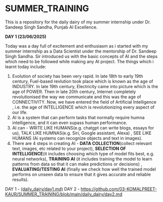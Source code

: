 # SUMMER_TRAINING
This is a repository for the daily dairy of my summer internship under Dr. Sandeep Singh Sandha, Punjab AI Excellence.

**DAY 1 (23/06/2025)**

Today was a day full of excitement and enthusiasm as i started with my summer internship as a Data Scientist under the mentorship of Dr. Sandeep Singh Sandha.
Sir introduced us with the basic concepts of AI and the steps which need to be followed while making any AI project. 
The things which i learnt today include:
1) Evolution of society has been very rapid. In late 18th to early 19th century, Fuel-based revlution took place which is known as the age of INDUSTRY. In late 19th century, Electricity came into picture which is the age of POWER. Then in late 20th century, Internet completely revolutionised the way we communicate and this was the age of CONNECTIVITY. Now, we have entered the field of Artificial Intelligence , i.e. the age of INTELLIGENCE which is revolutionizing every aspect of our life.
2) AI is a system that can perform tasks that normally require humna intelligence, and it can even supass human performance.
3) AI can - WRITE LIKE HUMANS(e.g. chatgpt can write blogs, essays for us), TALK LIKE HUMNAS(e.g. Siri, Google assistant, Alexa) , SEE LIKE HUMANS (Ai systems can recognize objects and text in images).
4) There are 4 steps in creating AI - **DATA COLLECTION**(collect relevant text, images, etc related to your project), **SELECTION OF INTELLIGENCE**(it includes choosing which type of model fits best, e.g. neural networks), **TRAINING AI** (it includes training the model to learn patterns from data so that it can make predictions or decisions) , **EVALUATING/TESTING AI** (finally we check how well the trained model performs on unseen data to ensure that it gives accurate and reliable results).

DAY 1 - [(daily_dairy/day1.md)](https://github.com/03-KOMALPREET-KAUR/SUMMER_TRAINING/commit/65175e1ab9bb6a1efbf43abc9f45b1ec174431cc)
DAY 2 - https://github.com/03-KOMALPREET-KAUR/SUMMER_TRAINING/blob/main/daily_dairy/day2.md
